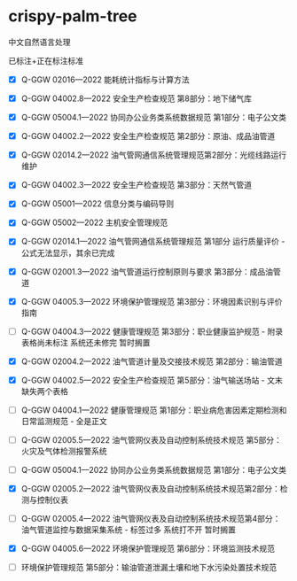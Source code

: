 # crispy-palm-tree
中文自然语言处理

已标注+正在标注标准


- [x] Q-GGW 02016—2022 能耗统计指标与计算方法
- [x] Q-GGW 04002.8—2022 安全生产检查规范 第8部分：地下储气库
- [x] Q-GGW 05004.1—2022 协同办公业务类系统数据规范 第1部分：电子公文类
- [x] Q-GGW 04002.2—2022 安全生产检查规范 第2部分：原油、成品油管道
- [x] Q-GGW 02014.2—2022 油气管网通信系统管理规范第2部分：光缆线路运行维护
- [x] Q-GGW 04002.3—2022 安全生产检查规范 第3部分：天然气管道
- [x] Q-GGW 05001—2022 信息分类与编码导则
- [x] Q-GGW 05002—2022 主机安全管理规范
- [x] Q-GGW 02014.1—2022 油气管网通信系统管理规范 第1部分 运行质量评价 - 公式无法显示，其余已完成
- [x] Q-GGW 02001.3—2022 油气管道运行控制原则与要求 第3部分：成品油管道
- [x] Q-GGW 04005.3—2022 环境保护管理规范 第3部分：环境因素识别与评价指南


- [ ] Q-GGW 04004.3—2022 健康管理规范 第3部分：职业健康监护规范 - 附录表格尚未标注 系统还未修完 暂时搁置 
- [x] Q-GGW 02004.2—2022 油气管道计量及交接技术规范 第2部分：输油管道
- [x] Q-GGW 04002.5—2022 安全生产检查规范 第5部分：油气输送场站 - 文末缺失两个表格
- [ ] Q-GGW 04004.1—2022 健康管理规范 第1部分：职业病危害因素定期检测和日常监测规范 - 全是正文


- [ ] Q-GGW 02005.5—2022 油气管网仪表及自动控制系统技术规范 第5部分：火灾及气体检测报警系统
- [ ] Q-GGW 05004.1—2022 协同办公业务类系统数据规范 第1部分：电子公文类
- [x] Q-GGW 02005.2—2022 油气管网仪表及自动控制系统技术规范第2部分：检测与控制仪表
- [ ] Q-GGW 02005.4—2022 油气管网仪表及自动控制系统技术规范第4部分：油气管道监控与数据采集系统 - 标签过多 系统打不开 暂时搁置
- [x] Q-GGW 04005.6—2022 环境保护管理规范 第6部分：环境监测技术规范
- [ ] 环境保护管理规范 第5部分：输油管道泄漏土壤和地下水污染处置技术规范


